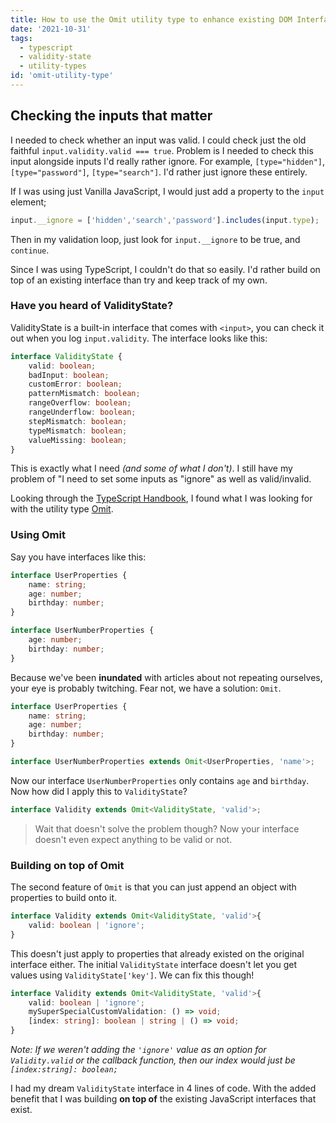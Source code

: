 ```yaml
---
title: How to use the Omit utility type to enhance existing DOM Interfaces
date: '2021-10-31'
tags:
  - typescript
  - validity-state
  - utility-types
id: 'omit-utility-type'
---
```


## Checking the inputs that matter

I needed to check whether an input was valid. I could check just the old faithful `input.validity.valid === true`. Problem is I needed to check this input alongside inputs I'd really rather ignore. For example, `[type="hidden"]`, `[type="password"]`, `[type="search"]`. I'd rather just ignore these entirely.

If I was using just Vanilla JavaScript, I would just add a property to the `input` element;

```js
input.__ignore = ['hidden','search','password'].includes(input.type);
```

Then in my validation loop, just look for `input.__ignore` to be true, and `continue`.

Since I was using TypeScript, I couldn't do that so easily. I'd rather build on top of an existing interface than try and keep track of my own.

### Have you heard of ValidityState?

ValidityState is a built-in interface that comes with `<input>`, you can check it out when you log `input.validity`. The interface looks like this:

```ts
interface ValidityState {
	valid: boolean;
	badInput: boolean;
	customError: boolean;
	patternMismatch: boolean;
	rangeOverflow: boolean;
	rangeUnderflow: boolean;
	stepMismatch: boolean;
	typeMismatch: boolean;
	valueMissing: boolean;
}
```

This is exactly what I need *(and some of what I don't)*. I still have my problem of "I need to set some inputs as "ignore" as well as valid/invalid.

Looking through the [TypeScript Handbook](https://www.typescriptlang.org/docs/handbook/intro.html), I found what I was looking for with the utility type [Omit](https://www.typescriptlang.org/docs/handbook/utility-types.html#omittype-keys).

### Using Omit

Say you have interfaces like this:

```ts
interface UserProperties {
    name: string;
    age: number;
    birthday: number;
}

interface UserNumberProperties {
    age: number;
    birthday: number;
}
```

Because we've been **inundated** with articles about not repeating ourselves, your eye is probably twitching. Fear not, we have a solution: `Omit`.

```ts
interface UserProperties {
    name: string;
    age: number;
    birthday: number;
}

interface UserNumberProperties extends Omit<UserProperties, 'name'>;
```

Now our interface `UserNumberProperties` only contains `age` and `birthday`. Now how did I apply this to `ValidityState`?

```ts
interface Validity extends Omit<ValidityState, 'valid'>;
```

> Wait that doesn't solve the problem though? Now your interface doesn't even expect anything to be valid or not.

### Building on top of Omit

The second feature of `Omit` is that you can just append an object with properties to build onto it.

```ts
interface Validity extends Omit<ValidityState, 'valid'>{
    valid: boolean | 'ignore';
}
```

This doesn't just apply to properties that already existed on the original interface either. The initial `ValidityState` interface doesn't let you get values using `ValidityState['key']`. We can fix this though!

```ts
interface Validity extends Omit<ValidityState, 'valid'>{
    valid: boolean | 'ignore';
    mySuperSpecialCustomValidation: () => void;
    [index: string]: boolean | string | () => void;
}
```

*Note: If we weren't adding the `'ignore'` value as an option for `Validity.valid` or the callback function, then our index would just be `[index:string]: boolean;`*

I had my dream `ValidityState` interface in 4 lines of code. With the added benefit that I was building **on top of** the existing JavaScript interfaces that exist.